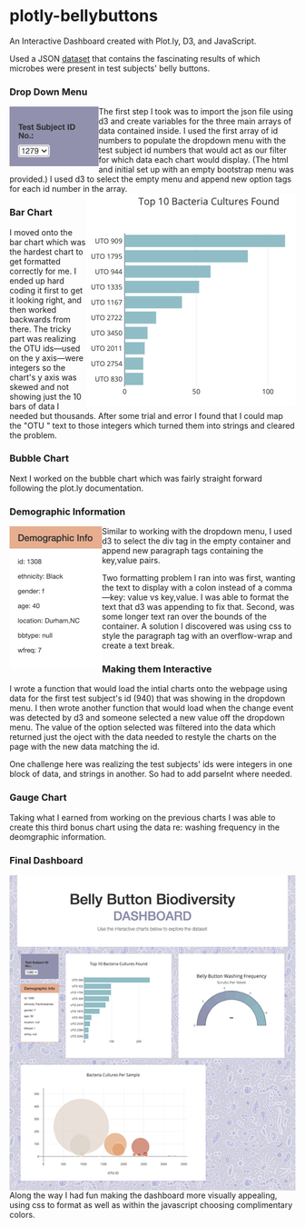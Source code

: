# plotly-bellybuttons
An Interactive Dashboard created with Plot.ly, D3, and JavaScript.

Used a JSON [dataset](http://robdunnlab.com/projects/belly-button-biodiversity/) that contains the fascinating results of which microbes were present in test subjects' belly buttons. 

### Drop Down Menu
<img align="left" src="Images/dropdownmenu.png">
The first step I took was to import the json file using d3 and create variables for the three main arrays of data contained inside. I used the first array of id numbers to populate the dropdown menu with the test subject id numbers that would act as our filter for which data each chart would display. (The html and initial set up with an empty bootstrap menu was provided.) I used d3 to select the empty menu and append new option tags for each id number in the array. 

<img align="right" src="Images/barchart.png">

### Bar Chart
I moved onto the bar chart which was the hardest chart to get formatted correctly for me. I ended up hard coding it first to get it looking right, and then worked backwards from there. The tricky part was realizing the OTU ids—used on the y axis—were integers so the chart's y axis was skewed and not showing just the 10 bars of data I needed but thousands. After some trial and error I found that I could map the "OTU " text to those integers which turned them into strings and cleared the problem.

### Bubble Chart
Next I worked on the bubble chart which was fairly straight forward following the plot.ly documentation.

### Demographic Information
<img align="left" src="Images/demoinfo.png">
Similar to working with the dropdown menu, I used d3 to select the div tag in the empty container and append new paragraph tags containing the key,value pairs.

Two formatting problem I ran into was first, wanting the text to display with a colon instead of a comma—key: value vs key,value. I was able to format the text that d3 was appending to fix that. Second, was some longer text ran over the bounds of the container. A solution I discovered was using css to style the paragraph tag with an overflow-wrap and create a text break.

### Making them Interactive
I wrote a function that would load the intial charts onto the webpage using data for the first test subject's id (940) that was showing in the dropdown menu. I then wrote another function that would load when the change event was detected by d3 and someone selected a new value off the dropdown menu. The value of the option selected was filtered into the data which returned just the oject with the data needed to restyle the charts on the page with the new data matching the id.

One challenge here was realizing the test subjects' ids were integers in one block of data, and strings in another. So had to add parseInt where needed. 

### Gauge Chart
Taking what I earned from working on the previous charts I was able to create this third bonus chart using the data re: washing frequency in the deomgraphic information.

### Final Dashboard
<img align="left" src="Images/dashboard.png">
Along the way I had fun making the dashboard more visually appealing, using css to format as well as within the javascript choosing complimentary colors. 
